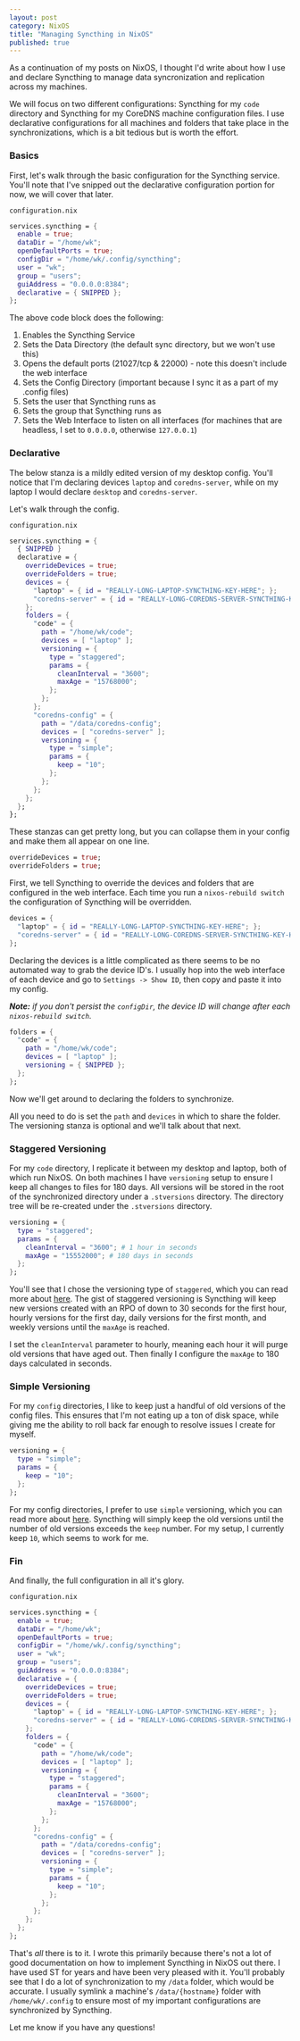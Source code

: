 ```yaml
---
layout: post
category: NixOS
title: "Managing Syncthing in NixOS"
published: true
---
```


As a continuation of my posts on NixOS, I thought I'd write about how I use and declare Syncthing to manage data syncronization and replication across my machines.

We will focus on two different configurations: Syncthing for my `code` directory and Syncthing for my CoreDNS machine configuration files. I use declarative configurations for all machines and folders that take place in the synchronizations, which is a bit tedious but is worth the effort.

### Basics

First, let's walk through the basic configuration for the Syncthing service. You'll note that I've snipped out the declarative configuration portion for now, we will cover that later.

`configuration.nix`

``` nix
services.syncthing = {
  enable = true;
  dataDir = "/home/wk";
  openDefaultPorts = true;
  configDir = "/home/wk/.config/syncthing";
  user = "wk";
  group = "users";
  guiAddress = "0.0.0.0:8384";
  declarative = { SNIPPED };
};
```

The above code block does the following:

1. Enables the Syncthing Service
2. Sets the Data Directory (the default sync directory, but we won't use this)
3. Opens the default ports (21027/tcp & 22000) - note this doesn't include the web interface
4. Sets the Config Directory (important because I sync it as a part of my .config files)
5. Sets the user that Syncthing runs as
6. Sets the group that Syncthing runs as
7. Sets the Web Interface to listen on all interfaces (for machines that are headless, I set to `0.0.0.0`, otherwise `127.0.0.1`)

### Declarative

The below stanza is a mildly edited version of my desktop config. You'll notice that I'm declaring devices `laptop` and `coredns-server`, while on my laptop I would declare `desktop` and `coredns-server`.

Let's walk through the config.

`configuration.nix`

``` nix
services.syncthing = {
  { SNIPPED }
  declarative = {
    overrideDevices = true;
    overrideFolders = true;
    devices = {
      "laptop" = { id = "REALLY-LONG-LAPTOP-SYNCTHING-KEY-HERE"; };
      "coredns-server" = { id = "REALLY-LONG-COREDNS-SERVER-SYNCTHING-KEY-HERE"; };
    };
    folders = {
      "code" = { 
        path = "/home/wk/code"; 
        devices = [ "laptop" ]; 
        versioning = { 
          type = "staggered"; 
          params = { 
            cleanInterval = "3600"; 
            maxAge = "15768000";
          }; 
        }; 
      };
      "coredns-config" = { 
        path = "/data/coredns-config"; 
        devices = [ "coredns-server" ]; 
        versioning = { 
          type = "simple"; 
          params = { 
            keep = "10";
          }; 
        };
      };
    };
  };
};
```

These stanzas can get pretty long, but you can collapse them in your config and make them all appear on one line. 

``` nix
overrideDevices = true;
overrideFolders = true;
```

First, we tell Syncthing to override the devices and folders that are configured in the web interface. Each time you run a `nixos-rebuild switch` the configuration of Syncthing will be overridden.

``` nix
devices = {
  "laptop" = { id = "REALLY-LONG-LAPTOP-SYNCTHING-KEY-HERE"; };
  "coredns-server" = { id = "REALLY-LONG-COREDNS-SERVER-SYNCTHING-KEY-HERE"; };
};
```

Declaring the devices is a little complicated as there seems to be no automated way to grab the device ID's. I usually hop into the web interface of each device and go to `Settings -> Show ID`, then copy and paste it into my config. 

_**Note:** if you don't persist the `configDir`, the device ID will change after each `nixos-rebuild switch`._

``` nix
folders = {
  "code" = { 
    path = "/home/wk/code"; 
    devices = [ "laptop" ]; 
    versioning = { SNIPPED }; 
  };
};
```

Now we'll get around to declaring the folders to synchronize. 

All you need to do is set the `path` and `devices` in which to share the folder. The versioning stanza is optional and we'll talk about that next.

### Staggered Versioning

For my `code` directory, I replicate it between my desktop and laptop, both of which run NixOS. On both machines I have `versioning` setup to ensure I keep all changes to files for 180 days. All versions will be stored in the root of the synchronized directory under a `.stversions` directory. The directory tree will be re-created under the `.stversions` directory.

``` nix
versioning = {
  type = "staggered";
  params = {
    cleanInterval = "3600"; # 1 hour in seconds
    maxAge = "15552000"; # 180 days in seconds
  };
};
```

You'll see that I chose the versioning type of `staggered`, which you can read more about [here](https://docs.syncthing.net/users/versioning.html#staggered-file-versioning). The gist of staggered versioning is Syncthing will keep new versions created with an RPO of down to 30 seconds for the first hour, hourly versions for the first day, daily versions for the first month, and weekly versions until the `maxAge` is reached.

I set the `cleanInterval` parameter to hourly, meaning each hour it will purge old versions that have aged out. Then finally I configure the `maxAge` to 180 days calculated in seconds.

### Simple Versioning

For my `config` directories, I like to keep just a handful of old versions of the config files. This ensures that I'm not eating up a ton of disk space, while giving me the ability to roll back far enough to resolve issues I create for myself.

``` nix
versioning = { 
  type = "simple"; 
  params = { 
    keep = "10";
  }; 
};
```

For my config directories, I prefer to use `simple` versioning, which you can read more about [here](https://docs.syncthing.net/users/versioning.html#simple-file-versioning). Syncthing will simply keep the old versions until the number of old versions exceeds the `keep` number. For my setup, I currently keep `10`, which seems to work for me. 

### Fin

And finally, the full configuration in all it's glory.

`configuration.nix`

``` nix
services.syncthing = {
  enable = true;
  dataDir = "/home/wk";
  openDefaultPorts = true;
  configDir = "/home/wk/.config/syncthing";
  user = "wk";
  group = "users";
  guiAddress = "0.0.0.0:8384";
  declarative = {
    overrideDevices = true;
    overrideFolders = true;
    devices = {
      "laptop" = { id = "REALLY-LONG-LAPTOP-SYNCTHING-KEY-HERE"; };
      "coredns-server" = { id = "REALLY-LONG-COREDNS-SERVER-SYNCTHING-KEY-HERE"; };
    };
    folders = {
      "code" = { 
        path = "/home/wk/code"; 
        devices = [ "laptop" ]; 
        versioning = { 
          type = "staggered"; 
          params = { 
            cleanInterval = "3600"; 
            maxAge = "15768000";
          }; 
        }; 
      };
      "coredns-config" = { 
        path = "/data/coredns-config"; 
        devices = [ "coredns-server" ]; 
        versioning = { 
          type = "simple"; 
          params = { 
            keep = "10";
          }; 
        };
      };
    };
  };
};
```

That's _all_ there is to it. I wrote this primarily because there's not a lot of good documentation on how to implement Syncthing in NixOS out there. I have used ST for years and have been very pleased with it. You'll probably see that I do a lot of synchronization to my `/data` folder, which would be accurate. I usually symlink a machine's `/data/{hostname}` folder with `/home/wk/.config` to ensure most of my important configurations are synchronized by Syncthing.

Let me know if you have any questions!